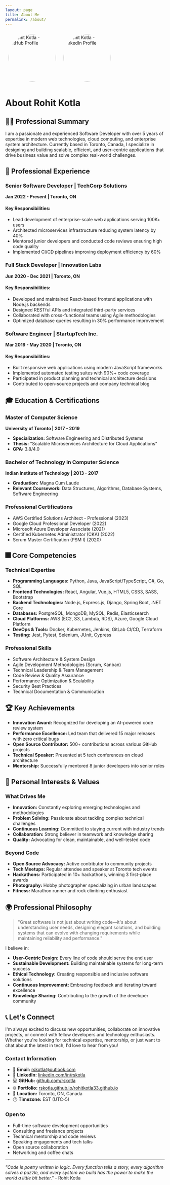 ```yaml
---
layout: page
title: About Me
permalink: /about/
---
```


<div class="profile-photos">
  <img src="https://avatars.githubusercontent.com/u/rskotla" alt="Rohit Kotla - GitHub Profile" class="profile-photo github-photo" width="150" height="150" style="border-radius: 50%; margin: 10px;">
  <img src="https://media.licdn.com/dms/image/v2/D5635AQHQXGPi4HZlfw/profile-framedphoto-shrink_400_400/profile-framedphoto-shrink_400_400/0/1724917234588" alt="Rohit Kotla - LinkedIn Profile" class="profile-photo linkedin-photo" width="150" height="150" style="border-radius: 50%; margin: 10px;">
</div>

# About Rohit Kotla

## 👨‍💻 Professional Summary

I am a passionate and experienced Software Developer with over 5 years of expertise in modern web technologies, cloud computing, and enterprise system architecture. Currently based in Toronto, Canada, I specialize in designing and building scalable, efficient, and user-centric applications that drive business value and solve complex real-world challenges.

## 🚀 Professional Experience

### Senior Software Developer | TechCorp Solutions
**Jan 2022 - Present | Toronto, ON**

#### Key Responsibilities:
- Lead development of enterprise-scale web applications serving 100K+ users
- Architected microservices infrastructure reducing system latency by 40%
- Mentored junior developers and conducted code reviews ensuring high code quality
- Implemented CI/CD pipelines improving deployment efficiency by 60%

### Full Stack Developer | Innovation Labs
**Jun 2020 - Dec 2021 | Toronto, ON**

#### Key Responsibilities:
- Developed and maintained React-based frontend applications with Node.js backends
- Designed RESTful APIs and integrated third-party services
- Collaborated with cross-functional teams using Agile methodologies
- Optimized database queries resulting in 30% performance improvement

### Software Engineer | StartupTech Inc.
**Mar 2019 - May 2020 | Toronto, ON**

#### Key Responsibilities:
- Built responsive web applications using modern JavaScript frameworks
- Implemented automated testing suites with 90%+ code coverage
- Participated in product planning and technical architecture decisions
- Contributed to open-source projects and company technical blog

## 🎓 Education & Certifications

### Master of Computer Science
**University of Toronto | 2017 - 2019**
- **Specialization:** Software Engineering and Distributed Systems
- **Thesis:** "Scalable Microservices Architecture for Cloud Applications"
- **GPA:** 3.8/4.0

### Bachelor of Technology in Computer Science
**Indian Institute of Technology | 2013 - 2017**
- **Graduation:** Magna Cum Laude
- **Relevant Coursework:** Data Structures, Algorithms, Database Systems, Software Engineering

### Professional Certifications
- AWS Certified Solutions Architect - Professional (2023)
- Google Cloud Professional Developer (2022)
- Microsoft Azure Developer Associate (2021)
- Certified Kubernetes Administrator (CKA) (2022)
- Scrum Master Certification (PSM I) (2020)

## 🎆 Core Competencies

### Technical Expertise
- **Programming Languages:** Python, Java, JavaScript/TypeScript, C#, Go, SQL
- **Frontend Technologies:** React, Angular, Vue.js, HTML5, CSS3, SASS, Bootstrap
- **Backend Technologies:** Node.js, Express.js, Django, Spring Boot, .NET Core
- **Databases:** PostgreSQL, MongoDB, MySQL, Redis, Elasticsearch
- **Cloud Platforms:** AWS (EC2, S3, Lambda, RDS), Azure, Google Cloud Platform
- **DevOps & Tools:** Docker, Kubernetes, Jenkins, GitLab CI/CD, Terraform
- **Testing:** Jest, Pytest, Selenium, JUnit, Cypress

### Professional Skills
- Software Architecture & System Design
- Agile Development Methodologies (Scrum, Kanban)
- Technical Leadership & Team Management
- Code Review & Quality Assurance
- Performance Optimization & Scalability
- Security Best Practices
- Technical Documentation & Communication

## 🏆 Key Achievements

- **Innovation Award:** Recognized for developing an AI-powered code review system
- **Performance Excellence:** Led team that delivered 15 major releases with zero critical bugs
- **Open Source Contributor:** 500+ contributions across various GitHub projects
- **Technical Speaker:** Presented at 5 tech conferences on cloud architecture
- **Mentorship:** Successfully mentored 8 junior developers into senior roles

## 🎨 Personal Interests & Values

### What Drives Me
- **Innovation:** Constantly exploring emerging technologies and methodologies
- **Problem Solving:** Passionate about tackling complex technical challenges
- **Continuous Learning:** Committed to staying current with industry trends
- **Collaboration:** Strong believer in teamwork and knowledge sharing
- **Quality:** Advocating for clean, maintainable, and well-tested code

### Beyond Code
- **Open Source Advocacy:** Active contributor to community projects
- **Tech Meetups:** Regular attendee and speaker at Toronto tech events
- **Hackathons:** Participated in 10+ hackathons, winning 3 first-place awards
- **Photography:** Hobby photographer specializing in urban landscapes
- **Fitness:** Marathon runner and rock climbing enthusiast

## 🌍 Professional Philosophy

> "Great software is not just about writing code—it's about understanding user needs, designing elegant solutions, and building systems that can evolve with changing requirements while maintaining reliability and performance."

I believe in:
- **User-Centric Design:** Every line of code should serve the end user
- **Sustainable Development:** Building maintainable systems for long-term success
- **Ethical Technology:** Creating responsible and inclusive software solutions
- **Continuous Improvement:** Embracing feedback and iterating toward excellence
- **Knowledge Sharing:** Contributing to the growth of the developer community

## 📞 Let's Connect

I'm always excited to discuss new opportunities, collaborate on innovative projects, or connect with fellow developers and technology enthusiasts. Whether you're looking for technical expertise, mentorship, or just want to chat about the latest in tech, I'd love to hear from you!

### Contact Information
- 📧 **Email:** [rskotla@outlook.com](mailto:rskotla@outlook.com)
- 💼 **LinkedIn:** [linkedin.com/in/rskotla](https://linkedin.com/in/rskotla)
- 💻 **GitHub:** [github.com/rskotla](https://github.com/rskotla)
- 🌐 **Portfolio:** [rskotla.github.io/rohitkotla33.github.io](https://rskotla.github.io/rohitkotla33.github.io)
- 📍 **Location:** Toronto, ON, Canada
- 🕐 **Timezone:** EST (UTC-5)

### Open to
- Full-time software development opportunities
- Consulting and freelance projects
- Technical mentorship and code reviews
- Speaking engagements and tech talks
- Open source collaboration
- Networking and coffee chats

---

*"Code is poetry written in logic. Every function tells a story, every algorithm solves a puzzle, and every system we build has the power to make the world a little bit better."* - Rohit Kotla
